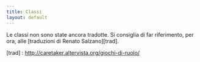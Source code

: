 ```yaml
---
title: Classi
layout: default
---
```

Le classi non sono state ancora tradotte. Si consiglia di far riferimento, per ora, alle [traduzioni di Renato Salzano][trad].

[trad] : http://caretaker.altervista.org/giochi-di-ruolo/